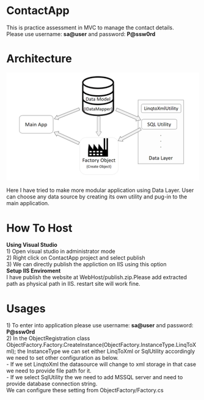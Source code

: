 # ContactApp
This is practice assessment in MVC to manage the contact details.<br/>
Please use username: <b>sa@user</b> and password: <b>P@ssw0rd</b>
<h1>Architecture</h1>

 ![alt text](https://github.com/ganeshmarmat/ContactApp/blob/master/WebHost/Img1.png)

Here I have tried to make more modular application using Data Layer. User can choose any data source by creating its own utility and pug-in to the main application.<br/>

 <h1>How To Host</h1>
<b>Using Visual Studio</b><br/>
1) Open visual studio in administrator mode<br/>
2) Right click on ContactApp project and select publish<br/>
3) We can directly publish the appliction on IIS using this option<br/>
<b>Setup IIS Enviroment</b></br>
I have publish the website at WebHost/publish.zip.Please add extracted path as physical path in IIS. restart site will work fine. <br/>

<h1>Usages</h1>
  1) To enter into application please use username: <b>sa@user</b> and password: <b>P@ssw0rd</b><br/>
  2) In the ObjectRegistration class ObjectFactory.Factory.CreateInstance(ObjectFactory.InstanceType.LinqToXml);
  the InstanceType we can set either LinqToXml or SqlUtility accordingly we need to set other configuration as below.<br/>
  - If we set LinqtoXml the datasource will change to xml storage in that case we need to provide file path for it. <br/>
  - If we select SqlUtility the we need to add MSSQL server and need to provide database connection string.<br/>
  We can configure these setting from ObjectFactory/Factory.cs</br>
  
  

